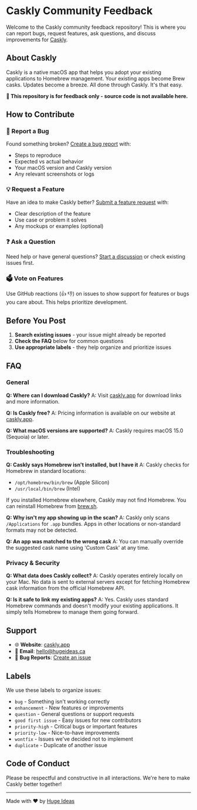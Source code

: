 # Caskly Community Feedback

Welcome to the Caskly community feedback repository! This is where you can report bugs, request features, ask questions, and discuss improvements for [Caskly](https://caskly.app).

## About Caskly

Caskly is a native macOS app that helps you adopt your existing applications to Homebrew management. Your existing apps become Brew casks. Updates become a breeze. All done through Caskly. It's that easy.

**🚨 This repository is for feedback only - source code is not available here.**

## How to Contribute

### 🐛 Report a Bug

Found something broken? [Create a bug report](../../issues/new?template=bug_report.md) with:

- Steps to reproduce
- Expected vs actual behavior
- Your macOS version and Caskly version
- Any relevant screenshots or logs

### 💡 Request a Feature

Have an idea to make Caskly better? [Submit a feature request](../../issues/new?template=feature_request.md) with:

- Clear description of the feature
- Use case or problem it solves
- Any mockups or examples (optional)

### ❓ Ask a Question

Need help or have general questions? [Start a discussion](../../issues/new?template=question.md) or check existing issues first.

### 🗳️ Vote on Features

Use GitHub reactions (👍 👎) on issues to show support for features or bugs you care about. This helps prioritize development.

## Before You Post

1. **Search existing issues** - your issue might already be reported
2. **Check the FAQ** below for common questions
3. **Use appropriate labels** - they help organize and prioritize issues

## FAQ

### General

**Q: Where can I download Caskly?**
A: Visit [caskly.app](https://caskly.app) for download links and more information.

**Q: Is Caskly free?**
A: Pricing information is available on our website at [caskly.app](https://caskly.app).

**Q: What macOS versions are supported?**
A: Caskly requires macOS 15.0 (Sequoia) or later.

### Troubleshooting

**Q: Caskly says Homebrew isn't installed, but I have it**
A: Caskly checks for Homebrew in standard locations:

- `/opt/homebrew/bin/brew` (Apple Silicon)
- `/usr/local/bin/brew` (Intel)

If you installed Homebrew elsewhere, Caskly may not find Homebrew. You can reinstall Homebrew from [brew.sh](https://brew.sh).

**Q: Why isn't my app showing up in the scan?**
A: Caskly only scans `/Applications` for `.app` bundles. Apps in other locations or non-standard formats may not be detected.

**Q: An app was matched to the wrong cask**
A: You can manually override the suggested cask name using 'Custom Cask' at any time.

### Privacy & Security

**Q: What data does Caskly collect?**
A: Caskly operates entirely locally on your Mac. No data is sent to external servers except for fetching Homebrew cask information from the official Homebrew API.

**Q: Is it safe to link my existing apps?**
A: Yes. Caskly uses standard Homebrew commands and doesn't modify your existing applications. It simply tells Homebrew to manage them going forward.

## Support

- 🌐 **Website**: [caskly.app](https://caskly.app)
- 📧 **Email**: [hello@hugeideas.ca](mailto:hello@hugeideas.ca)
- 🐛 **Bug Reports**: [Create an issue](../../issues/new?template=bug_report.md)

## Labels

We use these labels to organize issues:

- `bug` - Something isn't working correctly
- `enhancement` - New features or improvements
- `question` - General questions or support requests
- `good first issue` - Easy issues for new contributors
- `priority-high` - Critical bugs or important features
- `priority-low` - Nice-to-have improvements
- `wontfix` - Issues we've decided not to implement
- `duplicate` - Duplicate of another issue

## Code of Conduct

Please be respectful and constructive in all interactions. We're here to make Caskly better together!

---

Made with ❤️ by [Huge Ideas](https://hugeideas.ca)
